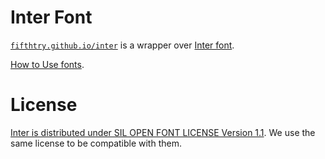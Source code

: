 # Inter Font

[`fifthtry.github.io/inter`](https://fifthtry.github.io/inter) is a wrapper over [Inter font](https://github.com/rsms/inter).

[How to Use fonts](https://fpm.dev/how-to/custom-fonts/).

# License

[Inter is distributed under SIL OPEN FONT LICENSE Version 1.1](https://github.com/rsms/inter/blob/master/LICENSE.txt). We use the same license to be compatible with them.
